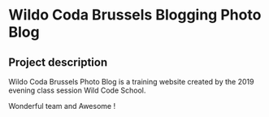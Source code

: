 # Wildo Coda Brussels Blogging Photo Blog

## Project description

Wildo Coda Brussels Photo Blog is a training website created by the 2019 evening class session Wild Code School.

Wonderful team and Awesome !
